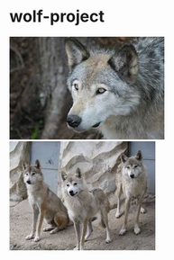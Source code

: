  # wolf-project
<img src="https://raw.githubusercontent.com/shellz108/wolf-project/master/images.jpg/wolf.jpg">
<img src="https://raw.githubusercontent.com/shellz108/wolf-project/gh-pages/Images/wolfPack.jpg">
